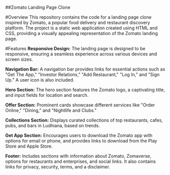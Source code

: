 
##Zomato Landing Page Clone

#Overview
This repository contains the code for a landing page clone inspired by Zomato, a popular food delivery and restaurant discovery platform. The project is a static web application created using HTML and CSS, providing a visually appealing representation of the Zomato landing page.


#Features
**Responsive Design:** The landing page is designed to be responsive, ensuring a seamless experience across various devices and screen sizes.

**Navigation Bar:** A navigation bar provides links for essential actions such as "Get The App," "Investor Relations," "Add Restaurant," "Log In," and "Sign Up." A user icon is also included.

**Hero Section:** The hero section features the Zomato logo, a captivating title, and input fields for location and search.

**Offer Section:** Prominent cards showcase different services like "Order Online," "Dining," and "Nightlife and Clubs."

**Collections Section:** Displays curated collections of top restaurants, cafes, pubs, and bars in Ludhiana, based on trends.

**Get App Section:** Encourages users to download the Zomato app with options for email or phone, and provides links to download from the Play Store and Apple Store.

**Footer:** Includes sections with information about Zomato, Zomaverse, options for restaurants and enterprises, and social links. It also contains links for privacy, security, terms, and a disclaimer.
